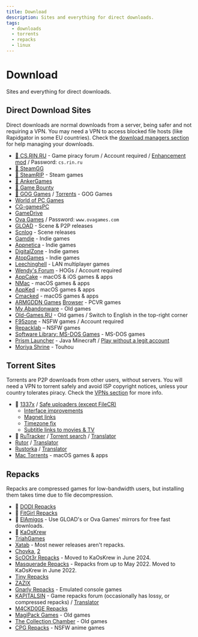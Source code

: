 ```yaml
---
title: Download
description: Sites and everything for direct downloads.
tags:
  - downloads
  - torrents
  - repacks
  - linux
---
```


# Download

Sites and everything for direct downloads.

## Direct Download Sites

Direct downloads are normal downloads from a server, being safer and not
requiring a VPN. You may need a VPN to access blocked file hosts (like
Rapidgator in some EU countries). Check the
[download managers section](/software#download-managers) for help managing
your downloads.

- [:star2: CS.RIN.RU](https://cs.rin.ru/forum) - Game piracy forum / Account
  required /
  [Enhancement mod](https://github.com/SubZeroPL/cs-rin-ru-enhanced-mod) /
  Password: `cs.rin.ru`
- [:star2: SteamGG](https://steamgg.net)
- [:star2: SteamRIP](https://steamrip.com) - Steam games
- [:star2: AnkerGames](https://ankergames.net)
- [:star2: Game Bounty](https://gamebounty.world)
- [:star2: GOG Games](https://gog-games.to) / [Torrents](https://freegogpcgames.com) - GOG Games
- [World of PC Games](https://worldofpcgames.com)
- [CG-gamesPC](https://www.cg-gamespc.com)
- [GameDrive](https://gamedrive.org)
- [Ova Games](https://www.ovagames.com) / Password: `www.ovagames.com`
- [GLOAD](https://gload.to/pc) - Scene & P2P releases
- [Scnlog](https://scnlog.me/games) - Scene releases
- [Gamdie](https://gamdie.com) - Indie games
- [Appnetica](https://appnetica.com) - Indie games
- [DigitalZone](https://rentry.co/god_csrinru) - Indie games
- [AtopGames](https://atopgames.com) - Indie games
- [Leechinghell](http://www.leechinghell.pw) - LAN multiplayer games
- [Wendy's Forum](https://wendysforum.net/index.php) - HOGs / Account
  required
- [AppCake](https://iphonecake.com/index.php?device=0&p=1&c=8) - macOS & iOS
  games & apps
- [NMac](https://nmac.to/category/games) - macOS games & apps
- [AppKed](https://www.macbed.com/games) - macOS games & apps
- [Cmacked](https://cmacked.com) - macOS games & apps
- [ARMGDDN Games](https://t.me/ARMGDDNGames) [Browser](https://cs.rin.ru/forum/viewtopic.php?f=14&t=140593) - PCVR games
- [My Abandonware](https://www.myabandonware.com) - Old games
- [Old-Games.RU](https://www.old-games.ru/catalog/) - Old games / Switch to
  English in the top-right corner
- [F95zone](https://f95zone.to) - NSFW games / Account required
- [Repacklab](https://repacklab.com/) – NSFW games
- [Software Library: MS-DOS Games](https://archive.org/details/softwarelibrary_msdos_games?and[]=mediatype%3A%22software%22) -
  MS-DOS games
- [Prism Launcher](https://prismlauncher.org) - Java Minecraft /
  [Play without a legit account](https://github.com/antunnitraj/Prism-Launcher-PolyMC-Offline-Bypass)
- [Moriya Shrine](https://moriyashrine.org) - Touhou

## Torrent Sites

Torrents are P2P downloads from other users, without servers. You will need a VPN
to torrent safely and avoid ISP copyright notices, unless your country tolerates
piracy. Check the [VPNs section](/software#vpns) for more info.

- :star2: [1337x](https://1337x.to/sub/10/0/) /
  [Safe uploaders (except FileCR)](https://www.reddit.com/r/Piracy/comments/nudfgn/me_after_reading_the_megathread/h0yr0q6/?context=3)
  - [Interface improvements](https://greasyfork.org/scripts/33379-1337x-torrent-page-improvements)
  - [Magnet links](https://greasyfork.org/scripts/420754-1337x-torrent-and-magnet-links)
  - [Timezone fix](https://greasyfork.org/scripts/421635-1337x-convert-torrent-timestamps-to-relative-format)
  - [Subtitle links to movies & TV](https://greasyfork.org/scripts/29467-1337x-subtitle-download-links-to-tv-and-movie-torrents)
- :star2: [RuTracker](https://rutracker.org/forum/index.php?c=19) / [Torrent search](https://addons.mozilla.org/firefox/addon/rutracker_torrent_search)
  / [Translator](/useful#translator)
- [Rutor](http://rutor.info/games) / [Translator](/useful#translator)
- [Rustorka](https://rustorka.com/forum/index.php?c=6) /
  [Translator](/useful#translator)
- [Mac Torrents](https://www.torrentmac.net/category/games) - macOS games & apps

## Repacks

Repacks are compressed games for low-bandwidth users, but installing them takes
time due to file decompression.

- :star2: [DODI Repacks](https://dodi-repacks.site)
- :star2: [FitGirl Repacks](https://fitgirl-repacks.site)
- :star2: [ElAmigos](https://elamigos.site) - Use GLOAD's or Ova Games'
  mirrors for free fast downloads.
- :star2: [KaOsKrew](https://kaoskrew.org/viewforum.php?f=13&sid=c2dac73979171b67f4c8b70c9c4c72fb)
- [TriahGames](https://triahgames.com)
- [Xatab](https://byxatab.org) - Most newer releases aren't repacks.
- [Chovka](http://rutor.info/browse/0/8/1642915/0), [2](https://repack.info)
- [ScOOt3r Repacks](https://game-repack.site/scooter) - Moved to KaOsKrew in June 2024.
- [Masquerade Repacks](https://web.archive.org/web/20220616203326/https://masquerade.site) -
  Repacks from up to May 2022. Moved to KaOsKrew in June 2022.
- [Tiny Repacks](https://www.tiny-repacks.win)
- [ZAZIX](https://1337x.to/user/ZAZIX/)
- [Gnarly Repacks](https://rentry.org/gnarly_repacks) - Emulated console games
- [KAPITALSIN](https://kapitalsin.com/forum) - Game repacks forum (occasionally
  has lossy, or compressed repacks) / [Translator](/useful#translator)
- [M4CKD0GE Repacks](https://m4ckd0ge-repacks.site)
- [MagiPack Games](https://archive.org/details/@magitompg) - Old games
- [The Collection Chamber](https://collectionchamber.blogspot.com) - Old games
- [CPG Repacks](https://cpgrepacks.site) - NSFW anime games
